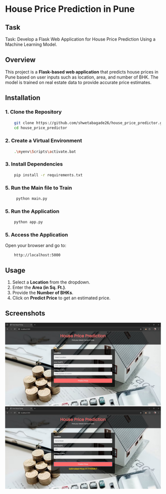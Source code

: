 # House Price Prediction in Pune

## Task 
Task: Develop a Flask Web Application for House Price Prediction Using a Machine Learning Model.
## Overview
This project is a **Flask-based web application** that predicts house prices in Pune based on user inputs such as location, area, and number of BHK. The model is trained on real estate data to provide accurate price estimates.

## Installation
### 1. Clone the Repository
```sh
    git clone https://github.com/shwetabagade26/house_price_predictor.git
    cd house_price_predictor
```

### 2. Create a Virtual Environment 
```sh
    .\myenv\Scripts\activate.bat  
```

### 3. Install Dependencies
```sh
    pip install -r requirements.txt
```
### 5. Run the Main file to Train
```sh
     python main.py
```

### 5. Run the Application
```sh
    python app.py
```

### 5. Access the Application
Open your browser and go to:
```
    http://localhost:5000
```

## Usage
1. Select a **Location** from the dropdown.
2. Enter the **Area (in Sq. Ft.)**.
3. Provide the **Number of BHKs**.
4. Click on **Predict Price** to get an estimated price.

## Screenshots
![Homepage Screenshot](images/Home.jpg)
![Output Screenshot](images/output.jpg)





